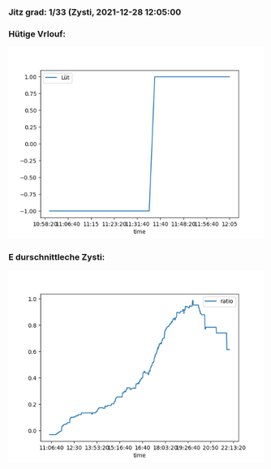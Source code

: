 ### Jitz grad: 1/33 (Zysti, 2021-12-28 12:05:00

### Hütige Vrlouf:
![Graph](Today.png)

### E durschnittleche Zysti:
![Graph](Zysti.png)
